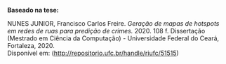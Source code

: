 **Baseado na tese:**

NUNES JUNIOR, Francisco Carlos Freire. *Geração de mapas de hotspots em redes de ruas para predição de crimes.* 2020. 108 f. Dissertação (Mestrado em Ciência da Computação) - Universidade Federal do Ceará, Fortaleza, 2020.  
Disponível em: (http://repositorio.ufc.br/handle/riufc/51515)